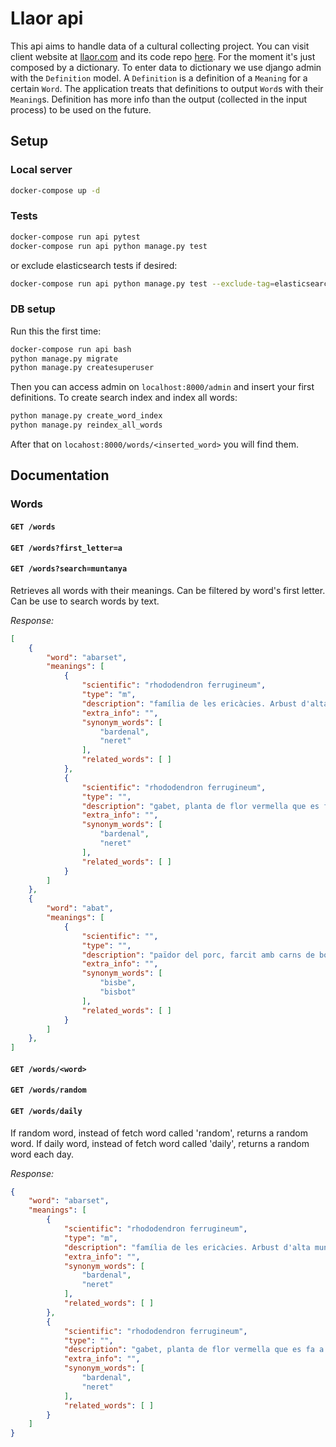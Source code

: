 # Llaor api

This api aims to handle data of a cultural collecting project.
You can visit client website at [llaor.com](https://llaor.com)
and its code repo [here](https://github.com/jordifierro/llaor-web).
For the moment it's just composed by a dictionary.
To enter data to dictionary we use django admin with the `Definition` model.
A `Definition` is a definition of a `Meaning` for a certain `Word`.
The application treats that definitions to output `Word`s with their `Meaning`s.
Definition has more info than the output (collected in the input process) to be used on the future.

## Setup

### Local server

```bash
docker-compose up -d
```

### Tests

```bash
docker-compose run api pytest
docker-compose run api python manage.py test
```

or exclude elasticsearch tests if desired:
```bash
docker-compose run api python manage.py test --exclude-tag=elasticsearch
```

### DB setup

Run this the first time:

```bash
docker-compose run api bash
python manage.py migrate
python manage.py createsuperuser
```

Then you can access admin on `localhost:8000/admin` and insert your first definitions.
To create search index and index all words:
```bash
python manage.py create_word_index
python manage.py reindex_all_words
```

After that on `locahost:8000/words/<inserted_word>` you will find them.


## Documentation

### Words

#### `GET /words`
#### `GET /words?first_letter=a`
#### `GET /words?search=muntanya`

Retrieves all words with their meanings.
Can be filtered by word's first letter.
Can be use to search words by text.

_Response:_
```json
[
    {
        "word": "abarset",
        "meanings": [
            {
                "scientific": "rhododendron ferrugineum",
                "type": "m",
                "description": "família de les ericàcies. Arbust d'alta muntanya, molt sensible a les glaçades",
                "extra_info": "",
                "synonym_words": [
                    "bardenal",
                    "neret"
                ],
                "related_words": [ ]
            },
            {
                "scientific": "rhododendron ferrugineum",
                "type": "",
                "description": "gabet, planta de flor vermella que es fa a la muntanya",
                "extra_info": "",
                "synonym_words": [
                    "bardenal",
                    "neret"
                ],
                "related_words": [ ]
            }
        ]
    },
    {
        "word": "abat",
        "meanings": [
            {
                "scientific": "",
                "type": "",
                "description": "païdor del porc, farcit amb carns de botifarra",
                "extra_info": "",
                "synonym_words": [
                    "bisbe",
                    "bisbot"
                ],
                "related_words": [ ]
            }
        ]
    },
]
```

#### `GET /words/<word>`
#### `GET /words/random`
#### `GET /words/daily`

If random word, instead of fetch word called 'random', returns a random word.
If daily word, instead of fetch word called 'daily', returns a random word each day.

_Response:_
```json
{
    "word": "abarset",
    "meanings": [
        {
            "scientific": "rhododendron ferrugineum",
            "type": "m",
            "description": "família de les ericàcies. Arbust d'alta muntanya, molt sensible a les glaçades",
            "extra_info": "",
            "synonym_words": [
                "bardenal",
                "neret"
            ],
            "related_words": [ ]
        },
        {
            "scientific": "rhododendron ferrugineum",
            "type": "",
            "description": "gabet, planta de flor vermella que es fa a la muntanya",
            "extra_info": "",
            "synonym_words": [
                "bardenal",
                "neret"
            ],
            "related_words": [ ]
        }
    ]
}
```
